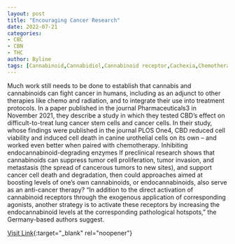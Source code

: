 ```yaml
---
layout: post
title: "Encouraging Cancer Research"
date: 2022-07-21
categories:
- CBC
- CBN
- THC
author: Byline
tags: [Cannabinoid,Cannabidiol,Cannabinoid receptor,Cachexia,Chemotherapy,Cancer,Peripheral neuropathy,Diseases and disorders,Clinical medicine,Health,Medical treatments,Medicine,Health sciences,Medical specialties,Causes of death]
---
```



Much work still needs to be done to establish that cannabis and cannabinoids can fight cancer in humans, including as an adjunct to other therapies like chemo and radiation, and to integrate their use into treatment protocols. In a paper published in the journal Pharmaceuticals3 in November 2021, they describe a study in which they tested CBD’s effect on difficult-to-treat lung cancer stem cells and cancer cells. In their study, whose findings were published in the journal PLOS One4, CBD reduced cell viability and induced cell death in canine urothelial cells on its own – and worked even better when paired with chemotherapy. Inhibiting endocannabinoid-degrading enzymes  If preclinical research shows that cannabinoids can suppress tumor cell proliferation, tumor invasion, and metastasis (the spread of cancerous tumors to new sites), and support cancer cell death and degradation, then could approaches aimed at boosting levels of one’s own cannabinoids, or endocannabinoids, also serve as an anti-cancer therapy? “In addition to the direct activation of cannabinoid receptors through the exogenous application of corresponding agonists, another strategy is to activate these receptors by increasing the endocannabinoid levels at the corresponding pathological hotspots,” the Germany-based authors suggest.

[Visit Link](https://www.projectcbd.org/medicine/encouraging-cancer-research){:target="_blank" rel="noopener"}


